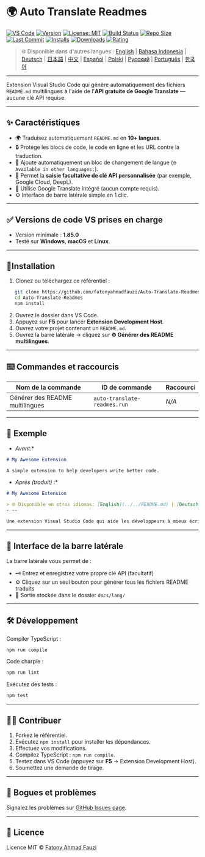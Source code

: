# 🌍 Auto Translate Readmes

[![VS Code](https://img.shields.io/badge/VS%20Code-1.85.0+-blue.svg)](https://code.visualstudio.com/)
[![Version](https://img.shields.io/github/v/release/fatonyahmadfauzi/Auto-Translate-Readmes?color=blue.svg)](https://github.com/fatonyahmadfauzi/Auto-Translate-Readmes/releases)
[![License: MIT](https://img.shields.io/github/license/fatonyahmadfauzi/Auto-Translate-Readmes?color=green.svg)](LICENSE)
[![Build Status](https://github.com/fatonyahmadfauzi/Auto-Translate-Readmes/actions/workflows/main.yml/badge.svg)](https://github.com/fatonyahmadfauzi/Auto-Translate-Readmes/actions)
[![Repo Size](https://img.shields.io/github/repo-size/fatonyahmadfauzi/Auto-Translate-Readmes?color=yellow.svg)](https://github.com/fatonyahmadfauzi/Auto-Translate-Readmes)
[![Last Commit](https://img.shields.io/github/last-commit/fatonyahmadfauzi/Auto-Translate-Readmes?color=brightgreen.svg)](https://github.com/fatonyahmadfauzi/Auto-Translate-Readmes/commits/main)
[![Installs](https://vsmarketplacebadges.dev/installs-short/fatonyahmadfauzi.auto-translate-readmes.svg)](https://marketplace.visualstudio.com/items?itemName=fatonyahmadfauzi.auto-translate-readmes)
[![Downloads](https://vsmarketplacebadges.dev/downloads-short/fatonyahmadfauzi.auto-translate-readmes.svg)](https://marketplace.visualstudio.com/items?itemName=fatonyahmadfauzi.auto-translate-readmes)
[![Rating](https://vsmarketplacebadges.dev/rating-short/fatonyahmadfauzi.auto-translate-readmes.svg)](https://marketplace.visualstudio.com/items?itemName=fatonyahmadfauzi.auto-translate-readmes)

> 🌐 Disponible dans d'autres langues : [English](../../README.md) | [Bahasa Indonesia](README-ID.md) | [Deutsch](README-DE.md) | [日本語](README-JP.md) | [中文](README-ZH.md) | [Español](README-ES.md) | [Polski](README-PL.md) | [Русский](README-RU.md) | [Português](README-PT.md) | [한국어](README-KO.md)

---

Extension Visual Studio Code qui génère automatiquement des fichiers `README.md` multilingues à l'aide de l'**API gratuite de Google Translate** — aucune clé API requise.
- --

## ✨ Caractéristiques
- 🌍 Traduisez automatiquement `README.md` en **10+ langues**.
- 🔒 Protège les blocs de code, le code en ligne et les URL contre la traduction.
- 💬 Ajoute automatiquement un bloc de changement de langue (`🌐 Available in other languages:`).
- 💾 Permet la **saisie facultative de clé API personnalisée** (par exemple, Google Cloud, DeepL).
- 🧠 Utilise Google Translate intégré (aucun compte requis).
- ⚙️ Interface de barre latérale simple en 1 clic.
- --

## ✅ Versions de code VS prises en charge
- Version minimale : **1.85.0**
- Testé sur **Windows**, **macOS** et **Linux**.
- --

## 🧩Installation

1. Clonez ou téléchargez ce référentiel :
```bash
   git clone https://github.com/fatonyahmadfauzi/Auto-Translate-Readmes.git
   cd Auto-Translate-Readmes
   npm install
   ```
2. Ouvrez le dossier dans VS Code.
3. Appuyez sur **F5** pour lancer **Extension Development Host**.
4. Ouvrez votre projet contenant un `README.md`.
5. Ouvrez la barre latérale → cliquez sur **⚙️ Générer des README multilingues**.
- --

## ⌨️ Commandes et raccourcis

|Nom de la commande |ID de commande |Raccourci |
| ----------------------------- | ---------------------------- |-------- |
|Générer des README multilingues |`auto-translate-readmes.run` |_N/A_ |
- --

## 🧠 Exemple
- *Avant:**

```md
# My Awesome Extension

A simple extension to help developers write better code.
```
- *Après (traduit) :**

```md
# My Awesome Extension

> 🌐 Disponible en otros idiomas: [English](../../README.md) | [Deutsch](README-DE.md) | [Français](README-FR.md)
- --

Une extension Visual Studio Code qui aide les développeurs à mieux écrire du code.
```
- --

## 🧠 Interface de la barre latérale

La barre latérale vous permet de :
- 🗝️ Entrez et enregistrez votre propre clé API (facultatif)
- ⚙️ Cliquez sur un seul bouton pour générer tous les fichiers README traduits
- 📁 Sortie stockée dans le dossier `docs/lang/`
- --

## 🛠️ Développement

Compiler TypeScript :

```bash
npm run compile
```

Code charpie :

```bash
npm run lint
```

Exécutez des tests :

```bash
npm test
```
- --

## 🧑‍💻 Contribuer

1. Forkez le référentiel.
2. Exécutez `npm install` pour installer les dépendances.
3. Effectuez vos modifications.
4. Compilez TypeScript : `npm run compile`.
5. Testez dans VS Code (appuyez sur **F5** → Extension Development Host).
6. Soumettez une demande de tirage.
- --

## 🐞 Bogues et problèmes

Signalez les problèmes sur [GitHub Issues page](https://github.com/fatonyahmadfauzi/Auto-Translate-Readmes/issues).
- --

## 🧾 Licence

Licence MIT © [Fatony Ahmad Fauzi](../../LICENSE)
